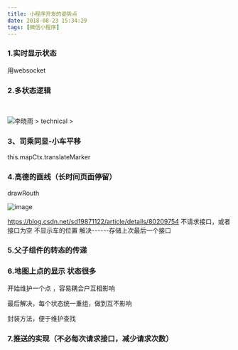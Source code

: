 ```yaml
---
title: 小程序开发的姿势点
date: 2018-08-23 15:34:29
tags: [微信小程序]
---
```


### 1.实时显示状态

用websocket

### 2.多状态逻辑 
<br><!--more-->

![李晓雨 > technical >](https://static.daojia.com/assets/project/tosimple-pic/imag1_1535010242559.png) 

### 3、司乘同显-小车平移

this.mapCtx.translateMarker
### 4.高德的画线（长时间页面停留）

drawRouth

![image](https://static.daojia.com/assets/project/tosimple-pic/imag2_1535010245694.png)

https://blog.csdn.net/sd19871122/article/details/80209754
不请求接口，或者接口为空
不显示车的位置
解决------存储上次最后一个接口
### 5.父子组件的转态的传递
### 6.地图上点的显示 状态很多

开始维护一个点 ，容易耦合户互相影响  

最后解决，每个状态统一重组，做到互不影响  

封装方法，便于维护查找  

### 7.推送的实现（不必每次请求接口，减少请求次数）















